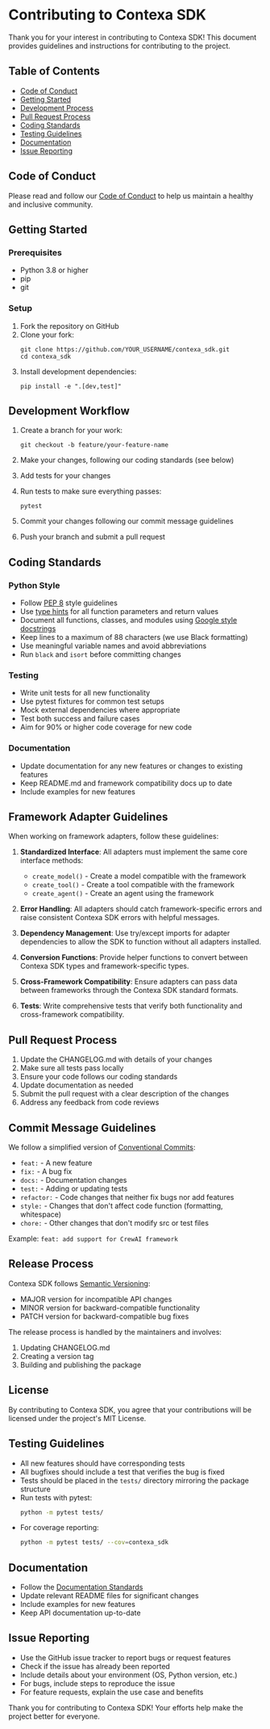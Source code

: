 # Contributing to Contexa SDK

Thank you for your interest in contributing to Contexa SDK! This document provides guidelines and instructions for contributing to the project.

## Table of Contents

- [Code of Conduct](#code-of-conduct)
- [Getting Started](#getting-started)
- [Development Process](#development-process)
- [Pull Request Process](#pull-request-process)
- [Coding Standards](#coding-standards)
- [Testing Guidelines](#testing-guidelines)
- [Documentation](#documentation)
- [Issue Reporting](#issue-reporting)

## Code of Conduct

Please read and follow our [Code of Conduct](CODE_OF_CONDUCT.md) to help us maintain a healthy and inclusive community.

## Getting Started

### Prerequisites

- Python 3.8 or higher
- pip
- git

### Setup

1. Fork the repository on GitHub
2. Clone your fork:
   ```
   git clone https://github.com/YOUR_USERNAME/contexa_sdk.git
   cd contexa_sdk
   ```
3. Install development dependencies:
   ```
   pip install -e ".[dev,test]"
   ```

## Development Workflow

1. Create a branch for your work:
   ```
   git checkout -b feature/your-feature-name
   ```

2. Make your changes, following our coding standards (see below)

3. Add tests for your changes

4. Run tests to make sure everything passes:
   ```
   pytest
   ```

5. Commit your changes following our commit message guidelines

6. Push your branch and submit a pull request

## Coding Standards

### Python Style

- Follow [PEP 8](https://www.python.org/dev/peps/pep-0008/) style guidelines
- Use [type hints](https://docs.python.org/3/library/typing.html) for all function parameters and return values
- Document all functions, classes, and modules using [Google style docstrings](https://sphinxcontrib-napoleon.readthedocs.io/en/latest/example_google.html)
- Keep lines to a maximum of 88 characters (we use Black formatting)
- Use meaningful variable names and avoid abbreviations
- Run `black` and `isort` before committing changes

### Testing

- Write unit tests for all new functionality
- Use pytest fixtures for common test setups
- Mock external dependencies where appropriate
- Test both success and failure cases
- Aim for 90% or higher code coverage for new code

### Documentation

- Update documentation for any new features or changes to existing features
- Keep README.md and framework compatibility docs up to date
- Include examples for new features

## Framework Adapter Guidelines

When working on framework adapters, follow these guidelines:

1. **Standardized Interface**: All adapters must implement the same core interface methods:
   - `create_model()` - Create a model compatible with the framework
   - `create_tool()` - Create a tool compatible with the framework
   - `create_agent()` - Create an agent using the framework

2. **Error Handling**: All adapters should catch framework-specific errors and raise consistent Contexa SDK errors with helpful messages.

3. **Dependency Management**: Use try/except imports for adapter dependencies to allow the SDK to function without all adapters installed.

4. **Conversion Functions**: Provide helper functions to convert between Contexa SDK types and framework-specific types.

5. **Cross-Framework Compatibility**: Ensure adapters can pass data between frameworks through the Contexa SDK standard formats.

6. **Tests**: Write comprehensive tests that verify both functionality and cross-framework compatibility.

## Pull Request Process

1. Update the CHANGELOG.md with details of your changes
2. Make sure all tests pass locally
3. Ensure your code follows our coding standards
4. Update documentation as needed
5. Submit the pull request with a clear description of the changes
6. Address any feedback from code reviews

## Commit Message Guidelines

We follow a simplified version of [Conventional Commits](https://www.conventionalcommits.org/):

- `feat:` - A new feature
- `fix:` - A bug fix
- `docs:` - Documentation changes
- `test:` - Adding or updating tests
- `refactor:` - Code changes that neither fix bugs nor add features
- `style:` - Changes that don't affect code function (formatting, whitespace)
- `chore:` - Other changes that don't modify src or test files

Example: `feat: add support for CrewAI framework`

## Release Process

Contexa SDK follows [Semantic Versioning](https://semver.org/):

- MAJOR version for incompatible API changes
- MINOR version for backward-compatible functionality
- PATCH version for backward-compatible bug fixes

The release process is handled by the maintainers and involves:
1. Updating CHANGELOG.md
2. Creating a version tag
3. Building and publishing the package

## License

By contributing to Contexa SDK, you agree that your contributions will be licensed under the project's MIT License.

## Testing Guidelines

- All new features should have corresponding tests
- All bugfixes should include a test that verifies the bug is fixed
- Tests should be placed in the `tests/` directory mirroring the package structure
- Run tests with pytest:
  ```bash
  python -m pytest tests/
  ```
- For coverage reporting:
  ```bash
  python -m pytest tests/ --cov=contexa_sdk
  ```

## Documentation

- Follow the [Documentation Standards](docs/DOCUMENTATION_STANDARDS.md)
- Update relevant README files for significant changes
- Include examples for new features
- Keep API documentation up-to-date

## Issue Reporting

- Use the GitHub issue tracker to report bugs or request features
- Check if the issue has already been reported
- Include details about your environment (OS, Python version, etc.)
- For bugs, include steps to reproduce the issue
- For feature requests, explain the use case and benefits

Thank you for contributing to Contexa SDK! Your efforts help make the project better for everyone. 